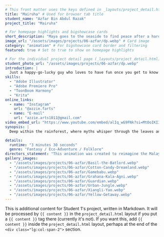 ```yaml
---
# This front matter uses the keys defined in _layouts/project_detail.html
title: "Mairuha" # Used for browser tab title
student_name: "Azfar Bin Abdul Razak"
project_title: "Mairuha"

# For homepage highlights and bigshowcase cards
short_description: "Maya goes to the seaside to find peace after a hard day."
image_url: "/assets/images/projects/06-azfar/dp.webp" # Card image
category: "animation" # For bigshowcase card border and filtering
featured: true # Set to true to show on homepage highlights

# For the individual project detail page (_layouts/project_detail.html)
student_photo_url: "/assets/images/projects/06-azfar/dp.webp"
introduction: |
  Just a happy-go-lucky guy who loves to have fun once you get to know me. Pursuing a career in animation has always been a dream of mine—there’s something special about seeing people enjoy your artwork just as much as I enjoyed watching cartoons growing up.
skills:
  - "Adobe Illustrator"
  - "Adobe Premiere Pro"
  - "ToonBoom Harmony"
  - "Krita"
online_links:
  - name: "Instagram"
    url: "@azzie.farts"
  - name: "E-mail"
    url: "azzie.arts1011@gmail.com"
video_embed_url: "https://www.youtube.com/embed/alIq_wG9FNk?si=MtOoIKIImIkR8djl"
synopsis: |
  Deep within the rainforest, where myths whisper through the leaves and shadows move with purpose, a young man named Rohan finds himself at a crossroads. Desperate for money, he joins a ruthless poaching group despite knowing that every step he takes could mean harm to the forest’s fragile life. But everything changes when he encounters Mairuha, a feral girl with a mysterious connection to the jungle and its secrets. This is a tale of wild beauty and inner conflict, where the bond between man and nature becomes both a weapon and a cure.

details:
  runtime: "3 minutes 30 seconds"
  genre: "Fantasy / Eco-Adventure / Folklore"
directors_statement: "This animation was created to reimagine the Malay folklore of Harimau Jadian (were-tiger) in a modern context, blending traditional myth with themes of wildlife conservation and personal transformation."
gallery_images:
  - "/assets/images/projects/06-azfar/Basil-the-Batlord.webp"
  - "/assets/images/projects/06-azfar/Cotton-Candy-Dreamland.webp"
  - "/assets/images/projects/06-azfar/Gamebabu.webp"
  - "/assets/images/projects/06-azfar/Grahana-Kala-Agni.webp"
  - "/assets/images/projects/06-azfar/Guardian.webp"
  - "/assets/images/projects/06-azfar/Urban-Jungle.webp"
  - "/assets/images/projects/06-azfar/Xiangli-Yao.webp"
  - "/assets/images/projects/06-azfar/Yellow-Getaway.webp"
---
```

<!-- You can add more content here in Markdown if needed, it will appear after the gallery -->
This is additional content for Student 1's project, written in Markdown.
It will be processed by `{{ content }}` in the `project_detail.html` layout if you put a `{{ content }}` tag there (currently it's not).
If you want this, add `{{ content }}` inside the `project_detail.html` layout, perhaps at the end of the `<div class="lg:col-span-2">` section.